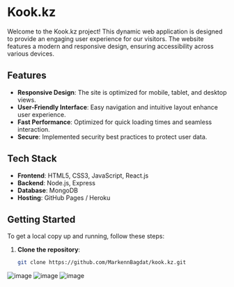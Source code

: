 # Kook.kz

Welcome to the Kook.kz project! This dynamic web application is designed to provide an engaging user experience for our visitors. The website features a modern and responsive design, ensuring accessibility across various devices.

## Features

- **Responsive Design**: The site is optimized for mobile, tablet, and desktop views.
- **User-Friendly Interface**: Easy navigation and intuitive layout enhance user experience.
- **Fast Performance**: Optimized for quick loading times and seamless interaction.
- **Secure**: Implemented security best practices to protect user data.

## Tech Stack

- **Frontend**: HTML5, CSS3, JavaScript, React.js
- **Backend**: Node.js, Express
- **Database**: MongoDB
- **Hosting**: GitHub Pages / Heroku

## Getting Started

To get a local copy up and running, follow these steps:

1. **Clone the repository**:
   ```bash
   git clone https://github.com/MarkennBagdat/kook.kz.git

![image](https://github.com/user-attachments/assets/284d21a4-2ca8-4f0f-9777-fd18c176e9e8)
![image](https://github.com/user-attachments/assets/8233d67f-e8b8-4512-bf79-d50cb8861105)
![image](https://github.com/user-attachments/assets/18ddb44e-487a-47b6-9bdd-d2a9bc2175e0)
